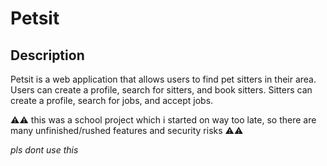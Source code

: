 # Petsit

## Description

Petsit is a web application that allows users to find pet sitters in their area. Users can create a profile, search for sitters, and book sitters. Sitters can create a profile, search for jobs, and accept jobs.

⚠️⚠️ this was a school project which i started on way too late, so there are many unfinished/rushed features and security risks ⚠️⚠️


*pls dont use this*
